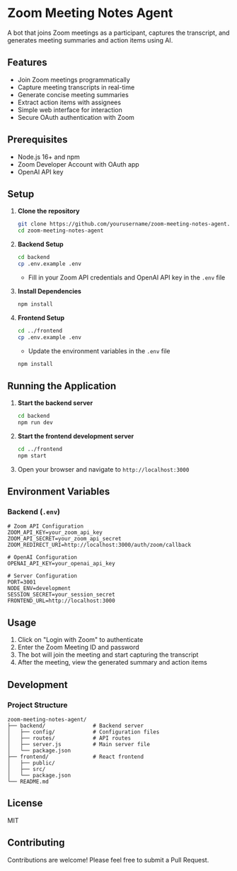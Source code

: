 # Zoom Meeting Notes Agent

A bot that joins Zoom meetings as a participant, captures the transcript, and generates meeting summaries and action items using AI.

## Features

- Join Zoom meetings programmatically
- Capture meeting transcripts in real-time
- Generate concise meeting summaries
- Extract action items with assignees
- Simple web interface for interaction
- Secure OAuth authentication with Zoom

## Prerequisites

- Node.js 16+ and npm
- Zoom Developer Account with OAuth app
- OpenAI API key

## Setup

1. **Clone the repository**
   ```bash
   git clone https://github.com/yourusername/zoom-meeting-notes-agent.git
   cd zoom-meeting-notes-agent
   ```

2. **Backend Setup**
   ```bash
   cd backend
   cp .env.example .env
   ```
   - Fill in your Zoom API credentials and OpenAI API key in the `.env` file

3. **Install Dependencies**
   ```bash
   npm install
   ```

4. **Frontend Setup**
   ```bash
   cd ../frontend
   cp .env.example .env
   ```
   - Update the environment variables in the `.env` file
   ```bash
   npm install
   ```

## Running the Application

1. **Start the backend server**
   ```bash
   cd backend
   npm run dev
   ```

2. **Start the frontend development server**
   ```bash
   cd ../frontend
   npm start
   ```

3. Open your browser and navigate to `http://localhost:3000`

## Environment Variables

### Backend (`.env`)

```
# Zoom API Configuration
ZOOM_API_KEY=your_zoom_api_key
ZOOM_API_SECRET=your_zoom_api_secret
ZOOM_REDIRECT_URI=http://localhost:3000/auth/zoom/callback

# OpenAI Configuration
OPENAI_API_KEY=your_openai_api_key

# Server Configuration
PORT=3001
NODE_ENV=development
SESSION_SECRET=your_session_secret
FRONTEND_URL=http://localhost:3000
```

## Usage

1. Click on "Login with Zoom" to authenticate
2. Enter the Zoom Meeting ID and password
3. The bot will join the meeting and start capturing the transcript
4. After the meeting, view the generated summary and action items

## Development

### Project Structure

```
zoom-meeting-notes-agent/
├── backend/               # Backend server
│   ├── config/            # Configuration files
│   ├── routes/            # API routes
│   ├── server.js          # Main server file
│   └── package.json
├── frontend/              # React frontend
│   ├── public/
│   ├── src/
│   └── package.json
└── README.md
```

## License

MIT

## Contributing

Contributions are welcome! Please feel free to submit a Pull Request.
